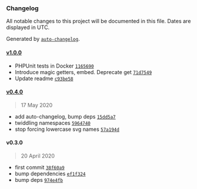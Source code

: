 ### Changelog

All notable changes to this project will be documented in this file. Dates are displayed in UTC.

Generated by [`auto-changelog`](https://github.com/CookPete/auto-changelog).

#### [v1.0.0](https://github.com/ideasonpurpose/wp-svg-lib/compare/v0.4.0...v1.0.0)

- PHPUnit tests in Docker [`1165690`](https://github.com/ideasonpurpose/wp-svg-lib/commit/1165690dcafd3bc831c2cb1985a866ff9b8f13f6)
- Introduce magic getters, embed. Deprecate get [`71d7549`](https://github.com/ideasonpurpose/wp-svg-lib/commit/71d75498f9d82bfc2f6d1236f94012df11a04660)
- Update readme [`c93be58`](https://github.com/ideasonpurpose/wp-svg-lib/commit/c93be58ea2ef6ecfa634256cfd04f0787f8718b9)

#### [v0.4.0](https://github.com/ideasonpurpose/wp-svg-lib/compare/v0.3.0...v0.4.0)

> 17 May 2020

- add auto-changelog, bump deps [`15dd5a7`](https://github.com/ideasonpurpose/wp-svg-lib/commit/15dd5a77426448d057acf9eca4bf3094ac651e50)
- twiddling namespaces [`5964740`](https://github.com/ideasonpurpose/wp-svg-lib/commit/59647401a16e546e08d7c9851b41f4e7ee5459f0)
- stop forcing lowercase svg names [`57a194d`](https://github.com/ideasonpurpose/wp-svg-lib/commit/57a194ddc51b886b422b7944c9acae3286c61925)

#### v0.3.0

> 20 April 2020

- first commit [`38f60a9`](https://github.com/ideasonpurpose/wp-svg-lib/commit/38f60a9d2a6d7653889bee923286b743869d005a)
- bump dependencies [`ef1f324`](https://github.com/ideasonpurpose/wp-svg-lib/commit/ef1f3249609de80f28e89006524abb69557fd171)
- bump deps [`974e4fb`](https://github.com/ideasonpurpose/wp-svg-lib/commit/974e4fb066eb0d41784e301879ae3c744449d338)

